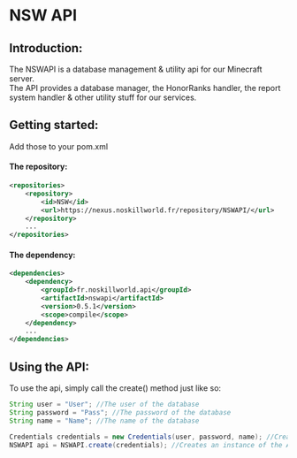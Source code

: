 # NSW API

## Introduction:

The NSWAPI is a database management & utility api for our Minecraft server.<br>
The API provides a database manager, the HonorRanks handler, the report system handler & other utility stuff for our services.

## Getting started:

Add those to your pom.xml
#### The repository:
```xml
<repositories>
    <repository>
        <id>NSW</id>
        <url>https://nexus.noskillworld.fr/repository/NSWAPI/</url>
    </repository>
    ...
</repositories>
```

#### The dependency:
```xml
<dependencies>
    <dependency>
        <groupId>fr.noskillworld.api</groupId>
        <artifactId>nswapi</artifactId>
        <version>0.5.1</version>
        <scope>compile</scope>
    </dependency>
    ...
</dependencies>
```

## Using the API:

To use the api, simply call the create() method just like so:
```java
String user = "User"; //The user of the database
String password = "Pass"; //The password of the database
String name = "Name"; //The name of the database

Credentials credentials = new Credentials(user, password, name); //Creates credentials
NSWAPI api = NSWAPI.create(credentials); //Creates an instance of the API
```
